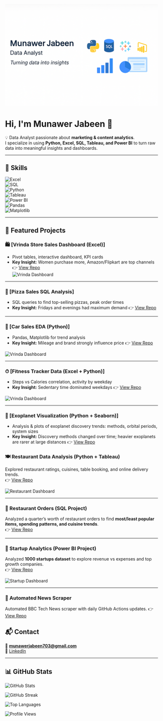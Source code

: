 <p align="center">
  <img src="banner.png" alt="Munawer Jabeen | Data Analyst" width="850"/>
</p>



# Hi, I'm Munawer Jabeen 👋  

💡 Data Analyst passionate about **marketing & content analytics**.  
I specialize in using **Python, Excel, SQL, Tableau, and Power BI** to turn raw data into meaningful insights and dashboards.  

---

## 🧰 Skills  

![Excel](https://img.shields.io/badge/Excel-217346?logo=microsoft-excel&logoColor=white)  
![SQL](https://img.shields.io/badge/SQL-025E8C?logo=postgresql&logoColor=white)  
![Python](https://img.shields.io/badge/Python-3776AB?logo=python&logoColor=white)  
![Tableau](https://img.shields.io/badge/Tableau-E97627?logo=tableau&logoColor=white)  
![Power BI](https://img.shields.io/badge/Power%20BI-F2C811?logo=power-bi&logoColor=black)  
![Pandas](https://img.shields.io/badge/Pandas-150458?logo=pandas&logoColor=white)  
![Matplotlib](https://img.shields.io/badge/Matplotlib-11557C?logo=plotly&logoColor=white)   

---

## 🔭 Featured Projects  


### 🛍 [Vrinda Store Sales Dashboard (Excel)]  
   - Pivot tables, interactive dashboard, KPI cards  
   - **Key Insight:** Women purchase more, Amazon/Flipkart are top channels
 👉 [View Repo](https://github.com/Mjabeen164/Store-Sales-Analysis)  
![Vrinda Dashboard](Dashboard.png)

---

### 🍕 [Pizza Sales SQL Analysis]
   - SQL queries to find top-selling pizzas, peak order times  
   - **Key Insight:** Fridays and evenings had maximum demand
👉 [View Repo](https://github.com/Mjabeen164/Pizza-Sales-Project-SQL-)  

---

### 🚗 [Car Sales EDA (Python)] 
   - Pandas, Matplotlib for trend analysis  
   - **Key Insight:** Mileage and brand strongly influence price
👉 [View Repo](https://github.com/Mjabeen164/Vrinda-Store-Sales-Dashboard)  

![Vrinda Dashboard](Dashboard.png)  

---

### ⏱ [Fitness Tracker Data (Excel + Python)] 
   - Steps vs Calories correlation, activity by weekday  
   - **Key Insight:** Sedentary time dominated weekdays
👉 [View Repo](https://github.com/Mjabeen164/Vrinda-Store-Sales-Dashboard)  

![Vrinda Dashboard](Dashboard.png) 

---

### 🔭 [Exoplanet Visualization (Python + Seaborn)]  
   - Analysis & plots of exoplanet discovery trends: methods, orbital periods, system sizes  
   - **Key Insight:** Discovery methods changed over time; heavier exoplanets are rarer at large distances
👉 [View Repo](https://github.com/Mjabeen164/Exoplanet-Visualization-Python)
  

### 🍽️ Restaurant Data Analysis (Python + Tableau)  
Explored restaurant ratings, cuisines, table booking, and online delivery trends.  
👉 [View Repo](https://github.com/Mjabeen164/Restaurant-Data-Analysis-Marketing)  

![Restaurant Dashboard](tableau_dashboard1.png)  

---

### 🍴 Restaurant Orders (SQL Project)  
Analyzed a quarter’s worth of restaurant orders to find **most/least popular items, spending patterns, and cuisine trends**.  
👉 [View Repo](https://github.com/Mjabeen164/Restaurant-Orders-SQL-Analysis)  


---

### 🚀 Startup Analytics (Power BI Project)  
Analyzed **1000 startups dataset** to explore revenue vs expenses and top growth companies.  
👉 [View Repo](https://github.com/Mjabeen164/Startup-Analysis-Power-BI-Project-)  

![Startup Dashboard](Screenshot%20Dashboard.png)  

---
### 🚀 Automated News Scraper 
  Automated BBC Tech News scraper with daily GitHub Actions updates.
👉 [View Repo](https://github.com/Mjabeen164/Automated-BBC-Tech-News)  




## 📬 Contact  
📧 **munawerjabeen703@gmail.com**  
🔗 [LinkedIn](https://www.linkedin.com/in/munawer-jabeen-900811380/)

---

## 📊 GitHub Stats  

![GitHub Stats](https://github-readme-stats.vercel.app/api?username=Mjabeen164&show_icons=true&theme=corporate)  

![GitHub Streak](https://github-readme-streak-stats.herokuapp.com/?user=Mjabeen164&theme=corporate)  

![Top Languages](https://github-readme-stats.vercel.app/api/top-langs/?username=Mjabeen164&layout=compact&theme=corporate)  

![Profile Views](https://komarev.com/ghpvc/?username=Mjabeen164&label=Profile%20Views&color=0e75b6&style=flat)
